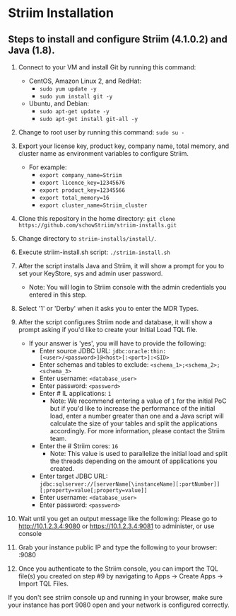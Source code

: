 # Striim Installation
## Steps to install and configure Striim (4.1.0.2) and Java (1.8).

1) Connect to your VM and install Git by running this command:
    - CentOS, Amazon Linux 2, and RedHat: 
        - `sudo yum update -y`
        - `sudo yum install git -y`
    - Ubuntu, and Debian: 
        - `sudo apt-get update -y`
        - `sudo apt-get install git-all -y`

2) Change to root user by running this command: `sudo su -`

3) Export your license key, product key, company name, total memory, and cluster name as environment variables to configure Striim.
    - For example:
      - `export company_name=Striim`
      - `export licence_key=12345676`
      - `export product_key=12345566`
      - `export total_memory=16`
      - `export cluster_name=Striim_cluster`
      
4) Clone this repository in the home directory: `git clone https://github.com/schowStriim/striim-installs.git`

5) Change directory to `striim-installs/install/`.

6) Execute striim-install.sh script: `./striim-install.sh`

7) After the script installs Java and Striim, it will show a prompt for you to set your KeyStore, sys and admin user password. 
    - Note: You will login to Striim console with the admin credentials you entered in this step.
   
8) Select '1' or 'Derby' when it asks you to enter the MDR Types.

9) After the script configures Striim node and database, it will show a prompt asking if you'd like to create your Initial Load TQL file.
    - If your answer is 'yes', you will have to provide the following:
        - Enter source JDBC URL: `jdbc:oracle:thin:[<user>/<password>]@<host>[:<port>]:<SID>` 
        - Enter schemas and tables to exclude: `<schema_1>;<schema_2>;<schema_3>`
        - Enter username: `<database_user>`
        - Enter password: `<password>`
        - Enter # IL applications: `1`
            - Note: We recommend entering a value of `1` for the initial PoC but if you'd like to increase the performance of the initial load, enter a  number greater than one and a Java script will calculate the size of your tables and split the applications accordingly. For more information, please contact the Striim team.
        - Enter the # Striim cores: `16`
            - Note: This value is used to parallelize the initial load and split the threads depending on the amount of applications you created.
        - Enter target JDBC URL: `jdbc:sqlserver://[serverName[\instanceName][:portNumber]][;property=value[;property=value]]`
        - Enter username: `<database_user>`
        - Enter password: `<password>`
            
10) Wait until you get an output message like the following:
Please go to http://10.1.2.3.4:9080 or https://10.1.2.3.4:9081 to administer, or use console

11) Grab your instance public IP and type the following to your browser: <public-ip>:9080

12) Once you authenticate to the Striim console, you can import the TQL file(s) you created on step #9 by navigating to Apps -> Create Apps -> Import TQL Files.

If you don't see striim console up and running in your browser, make sure your instance has port 9080 open and your network is configured correctly.
